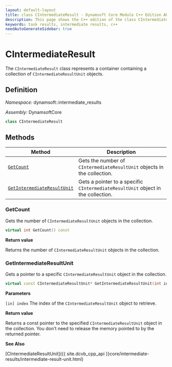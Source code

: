 ```yaml
---
layout: default-layout
title: class CIntermediateResult - Dynamsoft Core Module C++ Edition API Reference
description: This page shows the C++ edition of the class CIntermediateResult in Dynamsoft Core Module.
keywords: task results, intermediate results, c++
needAutoGenerateSidebar: true
---
```


# CIntermediateResult

The `CIntermediateResult` class represents a container containing a collection of `CIntermediateResultUnit` objects.

## Definition

*Namespace:* dynamsoft::intermediate_results

*Assembly:* DynamsoftCore

```cpp
class CIntermediateResult
```

## Methods

| Method | Description |
|--------|-------------|
| [`GetCount`](#getcount) | Gets the number of `CIntermediateResultUnit` objects in the collection. |
| [`GetIntermediateResultUnit`](#getintermediateresultunit) | Gets a pointer to a specific `CIntermediateResultUnit` object in the collection. |

### GetCount

Gets the number of `CIntermediateResultUnit` objects in the collection.

```cpp
virtual int GetCount() const
```

**Return value**

Returns the number of `CIntermediateResultUnit` objects in the collection.

### GetIntermediateResultUnit

Gets a pointer to a specific `CIntermediateResultUnit` object in the collection.

```cpp
virtual const CIntermediateResultUnit* GetIntermediateResultUnit(int index) const
```

**Parameters**

`[in] index` The index of the `CIntermediateResultUnit` object to retrieve.

**Return value**

Returns a const pointer to the specified `CIntermediateResultUnit` object in the collection. You don't need to release the memory pointed to by the returned pointer.

**See Also**

[CIntermediateResultUnit]({{ site.dcvb_cpp_api }}core/intermediate-results/intermediate-result-unit.html)
